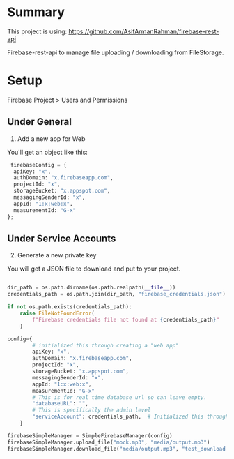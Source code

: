 # Summary

This project is using:
https://github.com/AsifArmanRahman/firebase-rest-api

Firebase-rest-api to manage file uploading / downloading from FileStorage.

# Setup

Firebase Project > Users and Permissions

## Under General

1) Add a new app for Web

You'll get an object like this:
```python
 firebaseConfig = {
  apiKey: "x",
  authDomain: "x.firebaseapp.com",
  projectId: "x",
  storageBucket: "x.appspot.com",
  messagingSenderId: "x",
  appId: "1:x:web:x",
  measurementId: "G-x"
};
```

## Under Service Accounts
2) Generate a new private key

You will get a JSON file to download and put to your project.

```python

dir_path = os.path.dirname(os.path.realpath(__file__))
credentials_path = os.path.join(dir_path, "firebase_credentials.json")

if not os.path.exists(credentials_path):
    raise FileNotFoundError(
        f"Firebase credentials file not found at {credentials_path}"
    )

config={
        # initialized this through creating a "web app"
        apiKey: "x",
        authDomain: "x.firebaseapp.com",
        projectId: "x",
        storageBucket: "x.appspot.com",
        messagingSenderId: "x",
        appId: "1:x:web:x",
        measurementId: "G-x"
        # This is for real time database url so can leave empty.
        "databaseURL": "",
        # This is specifically the admin level
        "serviceAccount": credentials_path,  # Initialized this through: https://firebase.google.com/docs/admin/setup#initialize-sdk
    }

firebaseSimpleManager = SimpleFirebaseManager(config)
firebaseSimpleManager.upload_file("mock.mp3", "media/output.mp3")
firebaseSimpleManager.download_file("media/output.mp3", "test_download.mp3")
```